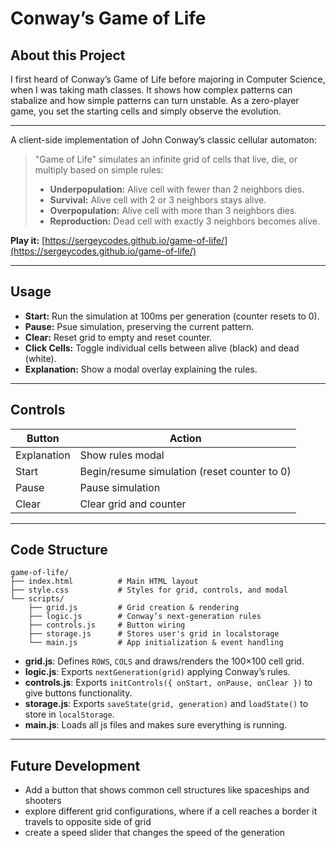 # Conway’s Game of Life

## About this Project

I first heard of Conway’s Game of Life before majoring in Computer Science, when I was taking math classes. 
It shows how complex patterns can stabalize and how simple patterns can turn unstable. 
As a zero-player game, you set the starting cells and simply observe the evolution.

---

A client-side implementation of John Conway’s classic cellular automaton:

> "Game of Life" simulates an infinite grid of cells that live, die, or multiply based on simple rules:
>
> * **Underpopulation:** Alive cell with fewer than 2 neighbors dies.
> * **Survival:** Alive cell with 2 or 3 neighbors stays alive.
> * **Overpopulation:** Alive cell with more than 3 neighbors dies.
> * **Reproduction:** Dead cell with exactly 3 neighbors becomes alive.

**Play it:** [https://sergeycodes.github.io/game-of-life/](https://sergeycodes.github.io/game-of-life/)

---

## Usage

* **Start:** Run the simulation at 100ms per generation (counter resets to 0).
* **Pause:** Psue simulation, preserving the current pattern.
* **Clear:** Reset grid to empty and reset counter.
* **Click Cells:** Toggle individual cells between alive (black) and dead (white).
* **Explanation:** Show a modal overlay explaining the rules.

---

## Controls

| Button      | Action                                       |
| ----------- | -------------------------------------------- |
| Explanation | Show rules modal                             |
| Start       | Begin/resume simulation (reset counter to 0) |
| Pause       | Pause simulation                             |
| Clear       | Clear grid and counter                       |

---

## Code Structure

```
game-of-life/
├── index.html          # Main HTML layout
├── style.css           # Styles for grid, controls, and modal
└── scripts/
    ├── grid.js         # Grid creation & rendering
    ├── logic.js        # Conway’s next-generation rules
    ├── controls.js     # Button wiring
    ├── storage.js      # Stores user's grid in localstorage
    └── main.js         # App initialization & event handling
```

- **grid.js**: Defines `ROWS`, `COLS` and draws/renders the 100×100 cell grid.
- **logic.js**: Exports `nextGeneration(grid)` applying Conway’s rules.
- **controls.js**: Exports `initControls({ onStart, onPause, onClear })` to give buttons functionality.  
- **storage.js**: Exports `saveState(grid, generation)` and `loadState()` to store in `localStorage`.  
- **main.js**: Loads all js files and makes sure everything is running.

---

## Future Development

* Add a button that shows common cell structures like spaceships and shooters
* explore different grid configurations, where if a cell reaches a border it travels to opposite side of grid
* create a speed slider that changes the speed of the generation 
